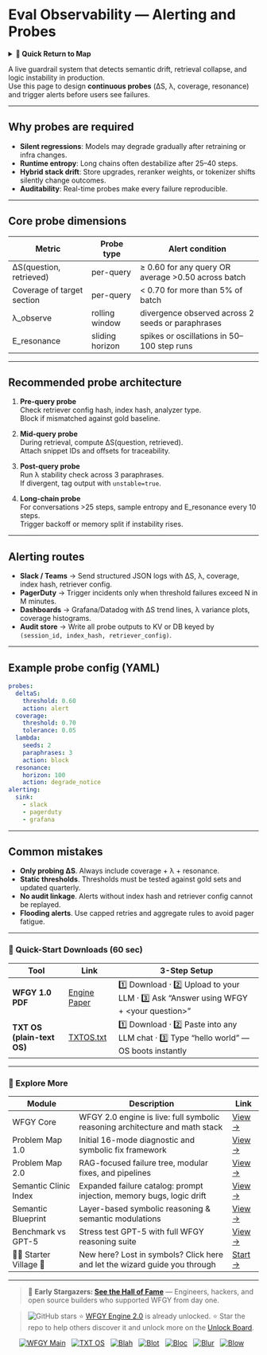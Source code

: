 # Eval Observability — Alerting and Probes

<details>
  <summary><strong>🧭 Quick Return to Map</strong></summary>

<br>

  > You are in a sub-page of **Eval_Observability**.  
  > To reorient, go back here:  
  >
  > - [**Eval_Observability** — evaluation metrics and system observability](./README.md)  
  > - [**WFGY Global Fix Map** — main Emergency Room, 300+ structured fixes](../README.md)  
  > - [**WFGY Problem Map 1.0** — 16 reproducible failure modes](../../README.md)  
  >
  > Think of this page as a desk within a ward.  
  > If you need the full triage and all prescriptions, return to the Emergency Room lobby.
</details>


A live guardrail system that detects semantic drift, retrieval collapse, and logic instability in production.  
Use this page to design **continuous probes** (ΔS, λ, coverage, resonance) and trigger alerts before users see failures.

---

## Why probes are required

- **Silent regressions**: Models may degrade gradually after retraining or infra changes.  
- **Runtime entropy**: Long chains often destabilize after 25–40 steps.  
- **Hybrid stack drift**: Store upgrades, reranker weights, or tokenizer shifts silently change outcomes.  
- **Auditability**: Real-time probes make every failure reproducible.

---

## Core probe dimensions

| Metric | Probe type | Alert condition |
|--------|------------|-----------------|
| ΔS(question, retrieved) | per-query | ≥ 0.60 for any query OR average >0.50 across batch |
| Coverage of target section | per-query | < 0.70 for more than 5% of batch |
| λ_observe | rolling window | divergence observed across 2 seeds or paraphrases |
| E_resonance | sliding horizon | spikes or oscillations in 50–100 step runs |

---

## Recommended probe architecture

1. **Pre-query probe**  
   Check retriever config hash, index hash, analyzer type.  
   Block if mismatched against gold baseline.

2. **Mid-query probe**  
   During retrieval, compute ΔS(question, retrieved).  
   Attach snippet IDs and offsets for traceability.

3. **Post-query probe**  
   Run λ stability check across 3 paraphrases.  
   If divergent, tag output with `unstable=true`.

4. **Long-chain probe**  
   For conversations >25 steps, sample entropy and E_resonance every 10 steps.  
   Trigger backoff or memory split if instability rises.

---

## Alerting routes

- **Slack / Teams** → Send structured JSON logs with ΔS, λ, coverage, index hash, retriever config.  
- **PagerDuty** → Trigger incidents only when threshold failures exceed N in M minutes.  
- **Dashboards** → Grafana/Datadog with ΔS trend lines, λ variance plots, coverage histograms.  
- **Audit store** → Write all probe outputs to KV or DB keyed by `(session_id, index_hash, retriever_config)`.

---

## Example probe config (YAML)

```yaml
probes:
  deltaS:
    threshold: 0.60
    action: alert
  coverage:
    threshold: 0.70
    tolerance: 0.05
  lambda:
    seeds: 2
    paraphrases: 3
    action: block
  resonance:
    horizon: 100
    action: degrade_notice
alerting:
  sink:
    - slack
    - pagerduty
    - grafana
````

---

## Common mistakes

* **Only probing ΔS**. Always include coverage + λ + resonance.
* **Static thresholds**. Thresholds must be tested against gold sets and updated quarterly.
* **No audit linkage**. Alerts without index hash and retriever config cannot be replayed.
* **Flooding alerts**. Use capped retries and aggregate rules to avoid pager fatigue.

---

### 🔗 Quick-Start Downloads (60 sec)

| Tool                       | Link                                                                                                                                       | 3-Step Setup                                                                             |
| -------------------------- | ------------------------------------------------------------------------------------------------------------------------------------------ | ---------------------------------------------------------------------------------------- |
| **WFGY 1.0 PDF**           | [Engine Paper](https://github.com/onestardao/WFGY/blob/main/I_am_not_lizardman/WFGY_All_Principles_Return_to_One_v1.0_PSBigBig_Public.pdf) | 1️⃣ Download · 2️⃣ Upload to your LLM · 3️⃣ Ask “Answer using WFGY + \<your question>”   |
| **TXT OS (plain-text OS)** | [TXTOS.txt](https://github.com/onestardao/WFGY/blob/main/OS/TXTOS.txt)                                                                     | 1️⃣ Download · 2️⃣ Paste into any LLM chat · 3️⃣ Type “hello world” — OS boots instantly |

---

### 🧭 Explore More

| Module                   | Description                                                                  | Link                                                                                               |
| ------------------------ | ---------------------------------------------------------------------------- | -------------------------------------------------------------------------------------------------- |
| WFGY Core                | WFGY 2.0 engine is live: full symbolic reasoning architecture and math stack | [View →](https://github.com/onestardao/WFGY/tree/main/core/README.md)                              |
| Problem Map 1.0          | Initial 16-mode diagnostic and symbolic fix framework                        | [View →](https://github.com/onestardao/WFGY/tree/main/ProblemMap/README.md)                        |
| Problem Map 2.0          | RAG-focused failure tree, modular fixes, and pipelines                       | [View →](https://github.com/onestardao/WFGY/blob/main/ProblemMap/rag-architecture-and-recovery.md) |
| Semantic Clinic Index    | Expanded failure catalog: prompt injection, memory bugs, logic drift         | [View →](https://github.com/onestardao/WFGY/blob/main/ProblemMap/SemanticClinicIndex.md)           |
| Semantic Blueprint       | Layer-based symbolic reasoning & semantic modulations                        | [View →](https://github.com/onestardao/WFGY/tree/main/SemanticBlueprint/README.md)                 |
| Benchmark vs GPT-5       | Stress test GPT-5 with full WFGY reasoning suite                             | [View →](https://github.com/onestardao/WFGY/tree/main/benchmarks/benchmark-vs-gpt5/README.md)      |
| 🧙‍♂️ Starter Village 🏡 | New here? Lost in symbols? Click here and let the wizard guide you through   | [Start →](https://github.com/onestardao/WFGY/blob/main/StarterVillage/README.md)                   |

---

> 👑 **Early Stargazers: [See the Hall of Fame](https://github.com/onestardao/WFGY/tree/main/stargazers)** —
> Engineers, hackers, and open source builders who supported WFGY from day one.

> <img src="https://img.shields.io/github/stars/onestardao/WFGY?style=social" alt="GitHub stars"> ⭐ [WFGY Engine 2.0](https://github.com/onestardao/WFGY/blob/main/core/README.md) is already unlocked. ⭐ Star the repo to help others discover it and unlock more on the [Unlock Board](https://github.com/onestardao/WFGY/blob/main/STAR_UNLOCKS.md).

<div align="center">

[![WFGY Main](https://img.shields.io/badge/WFGY-Main-red?style=flat-square)](https://github.com/onestardao/WFGY)
 
[![TXT OS](https://img.shields.io/badge/TXT%20OS-Reasoning%20OS-orange?style=flat-square)](https://github.com/onestardao/WFGY/tree/main/OS)
 
[![Blah](https://img.shields.io/badge/Blah-Semantic%20Embed-yellow?style=flat-square)](https://github.com/onestardao/WFGY/tree/main/OS/BlahBlahBlah)
 
[![Blot](https://img.shields.io/badge/Blot-Persona%20Core-green?style=flat-square)](https://github.com/onestardao/WFGY/tree/main/OS/BlotBlotBlot)
 
[![Bloc](https://img.shields.io/badge/Bloc-Reasoning%20Compiler-blue?style=flat-square)](https://github.com/onestardao/WFGY/tree/main/OS/BlocBlocBloc)
 
[![Blur](https://img.shields.io/badge/Blur-Text2Image%20Engine-navy?style=flat-square)](https://github.com/onestardao/WFGY/tree/main/OS/BlurBlurBlur)
 
[![Blow](https://img.shields.io/badge/Blow-Game%20Logic-purple?style=flat-square)](https://github.com/onestardao/WFGY/tree/main/OS/BlowBlowBlow)
 

</div>

